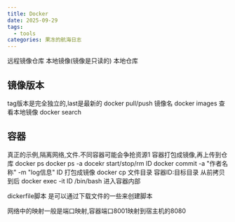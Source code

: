 ```yaml
---
title: Docker
date: 2025-09-29
tags:
  - tools
categories: 果冻的航海日志
---
```

远程镜像仓库
本地镜像(镜像是只读的)
本地仓库
## 镜像版本
tag版本是完全独立的,last是最新的
docker pull/push 镜像名
docker images 查看本地镜像
docker search

## 容器
真正的示例,隔离网络,文件.不同容器可能会争抢资源1
容器打包成镜像,再上传到仓库
docker ps
docker ps -a
docekr start/stop/rm ID
docker commit -a "作者名称" -m "log信息" ID 打包成镜像
docker cp 文件目录 容器ID:目标目录   从前拷贝到后
docker exec -it ID /bin/bash  进入容器内部

dickerfile脚本 是可以通过下载文件的一些来创建脚本

网络中的映射一般是端口映射,容器端口8001映射到宿主机的8080